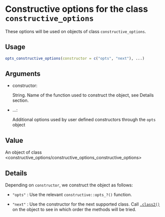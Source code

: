 # Constructive options for the class `constructive_options`

These options will be used on objects of class `constructive_options`.

## Usage

``` r
opts_constructive_options(constructor = c("opts", "next"), ...)
```

## Arguments

- constructor:

  String. Name of the function used to construct the object, see Details
  section.

- ...:

  Additional options used by user defined constructors through the
  `opts` object

## Value

An object of class
\<constructive_options/constructive_options_constructive_options\>

## Details

Depending on `constructor`, we construct the object as follows:

- `"opts"` : Use the relevant `constructive::opts_?()` function.

- `"next"` : Use the constructor for the next supported class. Call
  [`.class2()`](https://rdrr.io/r/base/class.html) on the object to see
  in which order the methods will be tried.

